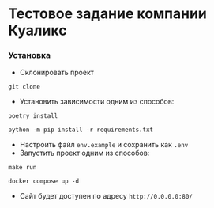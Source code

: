 # Тестовое задание компании Куаликс
### Установка

* Склонировать проект
```shell
git clone 
```
* Установить зависимости одним из способов:
```shell
poetry install
```
```shell
python -m pip install -r requirements.txt
```
* Настроить файл `env.example` и сохранить как `.env`
* Запустить проект одним из способов:
```shell
make run
```
```shell
docker compose up -d
```
* Сайт будет доступен по адресу `http://0.0.0.0:80/`